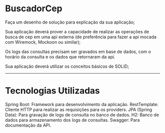 ﻿# BuscadorCep
 
Faça um desenho de solução para explicação da sua aplicação;

Sua aplicação deverá prover a capacidade de realizar as operações de busca de cep em uma api externa (de preferência para fazer a api mocada com Wiremock, Mockoon ou similar);

Os logs das consultas precisam ser gravados em base de dados, com o horário da consulta e os dados que retornaram da api.

Sua aplicação deverá utilizar os conceitos básicos de SOLID;

---
 # Tecnologias Utilizadas

Spring Boot: Framework para desenvolvimento da aplicação.
RestTemplate: Cliente HTTP para realizar as requisições para os providers.
JPA (Spring Data): Para gravação de logs de consulta no banco de dados.
H2: Banco de dados para armazenamento dos logs de consultas.
Swagger: Para documentação da API.
